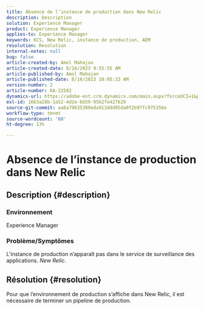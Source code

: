 ```yaml
---
title: Absence de l’instance de production dans New Relic
description: Description
solution: Experience Manager
product: Experience Manager
applies-to: Experience Manager
keywords: KCS, New Relic, instance de production, AEM
resolution: Resolution
internal-notes: null
bug: false
article-created-by: Amol Mahajan
article-created-date: 8/16/2023 9:55:55 AM
article-published-by: Amol Mahajan
article-published-date: 8/16/2023 10:05:33 AM
version-number: 2
article-number: KA-22582
dynamics-url: https://adobe-ent.crm.dynamics.com/main.aspx?forceUCI=1&pagetype=entityrecord&etn=knowledgearticle&id=73509313-1b3c-ee11-bdf4-6045bd006079
exl-id: 1663a28b-1a52-4d2e-bb59-9562fe427629
source-git-commit: aa6a79635380eda913ddd95da0f2b97fc975356e
workflow-type: tm+mt
source-wordcount: '60'
ht-degree: 13%

---
```


# Absence de l’instance de production dans New Relic

## Description {#description}


### <b>Environnement</b>

Experience Manager



### <b>Problème/Symptômes</b>

L’instance de production n’apparaît pas dans le service de surveillance des applications. *New Relic*.


## Résolution {#resolution}


Pour que l’environnement de production s’affiche dans New Relic, il est nécessaire de terminer un pipeline de production.
